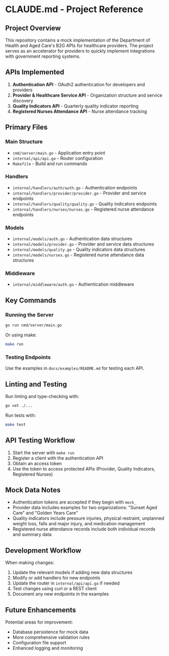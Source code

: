 # CLAUDE.md - Project Reference

## Project Overview
This repository contains a mock implementation of the Department of Health and Aged Care's B2G APIs for healthcare providers. The project serves as an accelerator for providers to quickly implement integrations with government reporting systems.

## APIs Implemented
1. **Authentication API** - OAuth2 authentication for developers and providers
2. **Provider & Healthcare Service API** - Organization structure and service discovery
3. **Quality Indicators API** - Quarterly quality indicator reporting
4. **Registered Nurses Attendance API** - Nurse attendance tracking

## Primary Files

### Main Structure
- `cmd/server/main.go` - Application entry point
- `internal/api/api.go` - Router configuration
- `Makefile` - Build and run commands

### Handlers
- `internal/handlers/auth/auth.go` - Authentication endpoints
- `internal/handlers/provider/provider.go` - Provider and service endpoints
- `internal/handlers/quality/quality.go` - Quality indicators endpoints
- `internal/handlers/nurses/nurses.go` - Registered nurse attendance endpoints

### Models
- `internal/models/auth.go` - Authentication data structures
- `internal/models/provider.go` - Provider and service data structures
- `internal/models/quality.go` - Quality indicators data structures
- `internal/models/nurses.go` - Registered nurse attendance data structures

### Middleware
- `internal/middleware/auth.go` - Authentication middleware

## Key Commands

### Running the Server
```bash
go run cmd/server/main.go
```
Or using make:
```bash
make run
```

### Testing Endpoints
Use the examples in `docs/examples/README.md` for testing each API.

## Linting and Testing
Run linting and type-checking with:
```bash
go vet ./...
```

Run tests with:
```bash
make test
```

## API Testing Workflow
1. Start the server with `make run`
2. Register a client with the authentication API
3. Obtain an access token
4. Use the token to access protected APIs (Provider, Quality Indicators, Registered Nurses)

## Mock Data Notes
- Authentication tokens are accepted if they begin with `mock_`
- Provider data includes examples for two organizations: "Sunset Aged Care" and "Golden Years Care"
- Quality indicators include pressure injuries, physical restraint, unplanned weight loss, falls and major injury, and medication management
- Registered nurse attendance records include both individual records and summary data

## Development Workflow
When making changes:
1. Update the relevant models if adding new data structures
2. Modify or add handlers for new endpoints
3. Update the router in `internal/api/api.go` if needed
4. Test changes using curl or a REST client
5. Document any new endpoints in the examples

## Future Enhancements
Potential areas for improvement:
- Database persistence for mock data
- More comprehensive validation rules
- Configuration file support
- Enhanced logging and monitoring